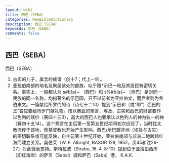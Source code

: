 ```yaml
---
layout: wiki
title: 西巴（SEBA）
categories: NewBibleDictionary
description: 西巴（SEBA）
keywords: 西巴（SEBA）
comments: false
---
```


## 西巴（SEBA）



西巴（SEBA）
1. 古实的儿子，属含的族谱（创十7；代上一9）。
2. 亚拉伯南部的地名及聚居该处的部族，似乎跟*示巴一地及其居民有密切关系。事实上，一般都认为 s#b[a{~ （西巴）和 s%#b[a{~ （示巴）是对同一民族的同一名称，均指著名的示巴国，只不过前者为亚拉伯文，而后者则为希伯来文。一篇献给所罗门的诗（诗七十二10）提到“示巴和（或“即”）西巴的王”答应要给所罗门献礼物。按以赛亚的预言，埃及、古实和西巴的财富要作以色列的赎价（赛四十三3），高大的西巴人也要承认以色列人的神为独一的神（赛四十五14）。这个预言在主后第一至第五世纪期间初次应验了，当时犹太教流传于该地，而基督教也开始产生影响。西巴/示巴跟非洲（埃及与古实）的密切联系或可能反映，自主前第十世纪开始，亚拉伯南部与非洲二地跨越红海而建立关系。奥伯莱（W. F. Albright, BASOR 128, 1952，页45和注26-27）对此微表支持。斯特拉波（Strabo, 16. 4. 8-10）提到位于亚拉伯西岸（即红海岸）的萨贝（Sabai）城和萨巴（Saba）港。
K.A.K.




